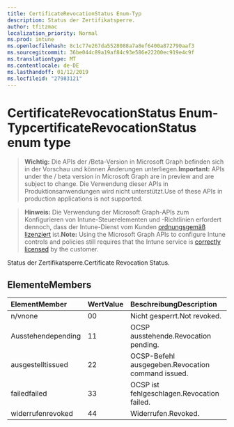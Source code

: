 ```yaml
---
title: CertificateRevocationStatus Enum-Typ
description: Status der Zertifikatsperre.
author: tfitzmac
localization_priority: Normal
ms.prod: intune
ms.openlocfilehash: 8c1c77e267da5528088a7a8ef6400a872790aaf3
ms.sourcegitcommit: 36be044c89a19af84c93e586e22200ec919e4c9f
ms.translationtype: MT
ms.contentlocale: de-DE
ms.lasthandoff: 01/12/2019
ms.locfileid: "27983121"
---
```

# <a name="certificaterevocationstatus-enum-type"></a><span data-ttu-id="0ceb1-103">CertificateRevocationStatus Enum-Typ</span><span class="sxs-lookup"><span data-stu-id="0ceb1-103">certificateRevocationStatus enum type</span></span>

> <span data-ttu-id="0ceb1-104">**Wichtig:** Die APIs der /Beta-Version in Microsoft Graph befinden sich in der Vorschau und können Änderungen unterliegen.</span><span class="sxs-lookup"><span data-stu-id="0ceb1-104">**Important:** APIs under the / beta version in Microsoft Graph are in preview and are subject to change.</span></span> <span data-ttu-id="0ceb1-105">Die Verwendung dieser APIs in Produktionsanwendungen wird nicht unterstützt.</span><span class="sxs-lookup"><span data-stu-id="0ceb1-105">Use of these APIs in production applications is not supported.</span></span>

> <span data-ttu-id="0ceb1-106">**Hinweis:** Die Verwendung der Microsoft Graph-APIs zum Konfigurieren von Intune-Steuerelementen und -Richtlinien erfordert dennoch, dass der Intune-Dienst vom Kunden [ordnungsgemäß lizenziert](https://go.microsoft.com/fwlink/?linkid=839381) ist.</span><span class="sxs-lookup"><span data-stu-id="0ceb1-106">**Note:** Using the Microsoft Graph APIs to configure Intune controls and policies still requires that the Intune service is [correctly licensed](https://go.microsoft.com/fwlink/?linkid=839381) by the customer.</span></span>

<span data-ttu-id="0ceb1-107">Status der Zertifikatsperre.</span><span class="sxs-lookup"><span data-stu-id="0ceb1-107">Certificate Revocation Status.</span></span>
## <a name="members"></a><span data-ttu-id="0ceb1-108">Elemente</span><span class="sxs-lookup"><span data-stu-id="0ceb1-108">Members</span></span>
|<span data-ttu-id="0ceb1-109">Element</span><span class="sxs-lookup"><span data-stu-id="0ceb1-109">Member</span></span>|<span data-ttu-id="0ceb1-110">Wert</span><span class="sxs-lookup"><span data-stu-id="0ceb1-110">Value</span></span>|<span data-ttu-id="0ceb1-111">Beschreibung</span><span class="sxs-lookup"><span data-stu-id="0ceb1-111">Description</span></span>|
|:---|:---|:---|
|<span data-ttu-id="0ceb1-112">n/v</span><span class="sxs-lookup"><span data-stu-id="0ceb1-112">none</span></span>|<span data-ttu-id="0ceb1-113">0</span><span class="sxs-lookup"><span data-stu-id="0ceb1-113">0</span></span>|<span data-ttu-id="0ceb1-114">Nicht gesperrt.</span><span class="sxs-lookup"><span data-stu-id="0ceb1-114">Not revoked.</span></span>|
|<span data-ttu-id="0ceb1-115">Ausstehende</span><span class="sxs-lookup"><span data-stu-id="0ceb1-115">pending</span></span>|<span data-ttu-id="0ceb1-116">1</span><span class="sxs-lookup"><span data-stu-id="0ceb1-116">1</span></span>|<span data-ttu-id="0ceb1-117">OCSP ausstehende.</span><span class="sxs-lookup"><span data-stu-id="0ceb1-117">Revocation pending.</span></span>|
|<span data-ttu-id="0ceb1-118">ausgestellt</span><span class="sxs-lookup"><span data-stu-id="0ceb1-118">issued</span></span>|<span data-ttu-id="0ceb1-119">2</span><span class="sxs-lookup"><span data-stu-id="0ceb1-119">2</span></span>|<span data-ttu-id="0ceb1-120">OCSP-Befehl ausgegeben.</span><span class="sxs-lookup"><span data-stu-id="0ceb1-120">Revocation command issued.</span></span>|
|<span data-ttu-id="0ceb1-121">failed</span><span class="sxs-lookup"><span data-stu-id="0ceb1-121">failed</span></span>|<span data-ttu-id="0ceb1-122">3</span><span class="sxs-lookup"><span data-stu-id="0ceb1-122">3</span></span>|<span data-ttu-id="0ceb1-123">OCSP ist fehlgeschlagen.</span><span class="sxs-lookup"><span data-stu-id="0ceb1-123">Revocation failed.</span></span>|
|<span data-ttu-id="0ceb1-124">widerrufen</span><span class="sxs-lookup"><span data-stu-id="0ceb1-124">revoked</span></span>|<span data-ttu-id="0ceb1-125">4</span><span class="sxs-lookup"><span data-stu-id="0ceb1-125">4</span></span>|<span data-ttu-id="0ceb1-126">Widerrufen.</span><span class="sxs-lookup"><span data-stu-id="0ceb1-126">Revoked.</span></span>|





